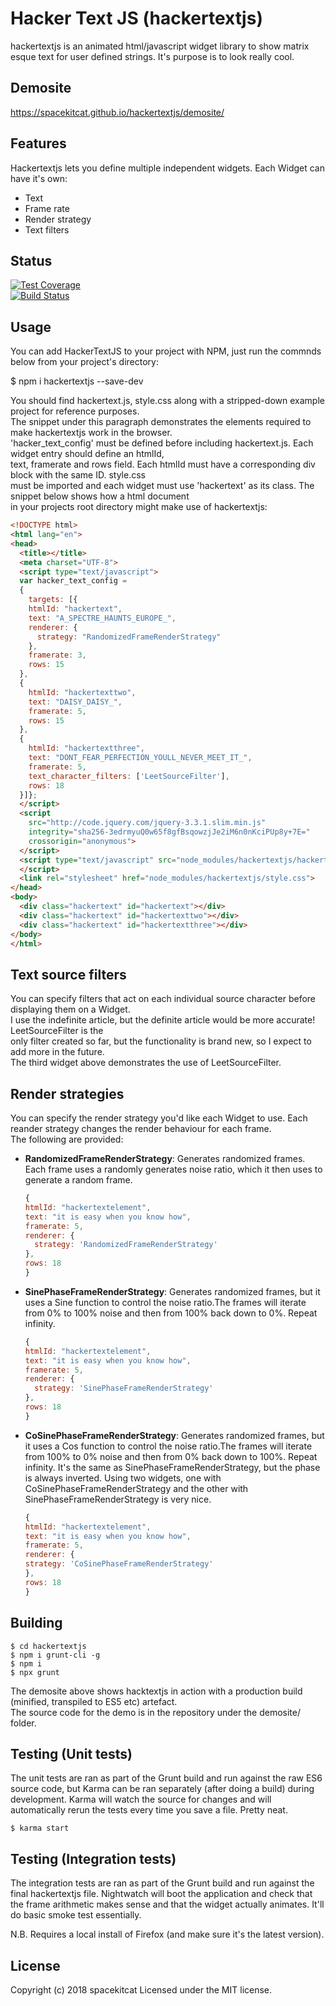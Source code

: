 # Hacker Text JS (hackertextjs)

hackertextjs is an animated html/javascript widget library to show matrix esque text for user defined strings.
It's purpose is to look really cool.

## Demosite

https://spacekitcat.github.io/hackertextjs/demosite/

## Features

Hackertextjs lets you define multiple independent widgets. Each Widget can have it's own:

* Text
* Frame rate
* Render strategy
* Text filters

## Status

[![Test Coverage](https://api.codeclimate.com/v1/badges/937b509c950a1fa54000/test_coverage)](https://codeclimate.com/github/spacekitcat/hackertextjs/test_coverage)  
[![Build Status](https://travis-ci.org/spacekitcat/hackertextjs.svg?branch=master)](https://travis-ci.org/spacekitcat/hackertextjs)

## Usage

You can add HackerTextJS to your project with NPM, just run the commnds below from your project's directory:

$ npm i hackertextjs --save-dev

You should find hackertext.js, style.css along with a stripped-down example project for reference purposes.  
The snippet under this paragraph demonstrates the elements required to make hackertextjs work in the browser.  
'hacker_text_config' must be defined before including hackertext.js. Each widget entry should define an htmlId,  
text, framerate and rows field. Each htmlId must have a corresponding div block with the same ID. style.css  
must be imported and each widget must use 'hackertext' as its class. The snippet below shows how a html document  
in your projects root directory might make use of hackertextjs:

```html
<!DOCTYPE html>
<html lang="en">
<head>
  <title></title>
  <meta charset="UTF-8">
  <script type="text/javascript">
  var hacker_text_config =
  {
    targets: [{
    htmlId: "hackertext",
    text: "A_SPECTRE_HAUNTS_EUROPE_",
    renderer: {
      strategy: "RandomizedFrameRenderStrategy"
    },
    framerate: 3,
    rows: 15
  },
  {
    htmlId: "hackertexttwo",
    text: "DAISY_DAISY_",
    framerate: 5,
    rows: 15
  },
  {
    htmlId: "hackertextthree",
    text: "DONT_FEAR_PERFECTION_YOULL_NEVER_MEET_IT_",
    framerate: 5,
    text_character_filters: ['LeetSourceFilter'],
    rows: 18
  }]};
  </script>
  <script
    src="http://code.jquery.com/jquery-3.3.1.slim.min.js"
    integrity="sha256-3edrmyuQ0w65f8gfBsqowzjJe2iM6n0nKciPUp8y+7E="
    crossorigin="anonymous">
  </script>
  <script type="text/javascript" src="node_modules/hackertextjs/hackertext.js">
  </script>
  <link rel="stylesheet" href="node_modules/hackertextjs/style.css">
</head>
<body>
  <div class="hackertext" id="hackertext"></div>
  <div class="hackertext" id="hackertexttwo"></div>
  <div class="hackertext" id="hackertextthree"></div>
</body>
</html>
```

## Text source filters

You can specify filters that act on each individual source character before displaying them on a Widget.  
I use the indefinite article, but the definite article would be more accurate! LeetSourceFilter is the  
only filter created so far, but the functionality is brand new, so I expect to add more in the future.  
The third widget above demonstrates the use of LeetSourceFilter.

## Render strategies

You can specify the render strategy you'd like each Widget to use. Each reander strategy changes the render behaviour for each frame.  
The following are provided:

* **RandomizedFrameRenderStrategy**:
  Generates randomized frames. Each frame uses a randomly generates noise ratio, which it then uses to generate a random frame.
  ```javascript
  {
  htmlId: "hackertextelement",
  text: "it is easy when you know how",
  framerate: 5,
  renderer: {
    strategy: 'RandomizedFrameRenderStrategy'
  },
  rows: 18
  }
  ```
* **SinePhaseFrameRenderStrategy**:
  Generates randomized frames, but it uses a Sine function to control the noise ratio.The frames will iterate from 0% to 100% noise and then from 100% back down to 0%. Repeat infinity.
  ```javascript
  {
  htmlId: "hackertextelement",
  text: "it is easy when you know how",
  framerate: 5,
  renderer: {
    strategy: 'SinePhaseFrameRenderStrategy'
  },
  rows: 18
  }
  ```
* **CoSinePhaseFrameRenderStrategy**:
  Generates randomized frames, but it uses a Cos function to control the noise ratio.The frames will iterate from 100% to 0% noise and then from 0% back down to 100%. Repeat infinity. It's the same as SinePhaseFrameRenderStrategy, but the phase is always inverted. Using two widgets, one with CoSinePhaseFrameRenderStrategy and the other with SinePhaseFrameRenderStrategy is very nice.
  ```javascript
  {
  htmlId: "hackertextelement",
  text: "it is easy when you know how",
  framerate: 5,
  renderer: {
  strategy: 'CoSinePhaseFrameRenderStrategy'
  },
  rows: 18
  }
  ```

## Building

```
$ cd hackertextjs  
$ npm i grunt-cli -g  
$ npm i  
$ npx grunt
```

The demosite above shows hacktextjs in action with a production build (minified, transpiled to ES5 etc) artefact.  
The source code for the demo is in the repository under the demosite/ folder.

## Testing (Unit tests)

The unit tests are ran as part of the Grunt build and run against the raw ES6 source code, but Karma can be ran separately (after doing a build) during development. Karma will watch the source for changes and will automatically rerun the tests every time you save a file. Pretty neat.

```
$ karma start
```

## Testing (Integration tests)

The integration tests are ran as part of the Grunt build and run against the final hackertextjs file. Nightwatch will boot the application and check that the frame arithmetic makes sense and that the widget actually animates. It'll do basic smoke test essentially.

N.B. Requires a local install of Firefox (and make sure it's the latest version).

## License

Copyright (c) 2018 spacekitcat
Licensed under the MIT license.
